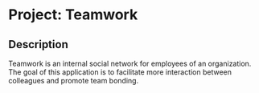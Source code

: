 # Project: Teamwork

## Description

Teamwork is an internal social network for employees of an organization. The goal of this application is to facilitate more interaction between colleagues and promote team bonding.
